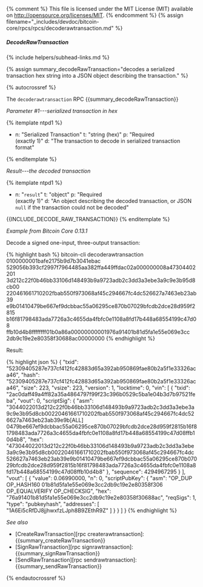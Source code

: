 {% comment %}
This file is licensed under the MIT License (MIT) available on
http://opensource.org/licenses/MIT.
{% endcomment %}
{% assign filename="_includes/devdoc/bitcoin-core/rpcs/rpcs/decoderawtransaction.md" %}

##### DecodeRawTransaction
{% include helpers/subhead-links.md %}

{% assign summary_decodeRawTransaction="decodes a serialized transaction hex string into a JSON object describing the transaction." %}

{% autocrossref %}

The `decoderawtransaction` RPC {{summary_decodeRawTransaction}}

*Parameter #1---serialized transaction in hex*

{% itemplate ntpd1 %}
- n: "Serialized Transaction"
  t: "string (hex)"
  p: "Required<br>(exactly 1)"
  d: "The transaction to decode in serialized transaction format"

{% enditemplate %}

*Result---the decoded transaction*

{% itemplate ntpd1 %}
- n: "`result`"
  t: "object"
  p: "Required<br>(exactly 1)"
  d: "An object describing the decoded transaction, or JSON `null` if the transaction could not be decoded"

{{INCLUDE_DECODE_RAW_TRANSACTION}}
{% enditemplate %}

*Example from Bitcoin Core 0.13.1*

Decode a signed one-input, three-output transaction:

{% highlight bash %}
bitcoin-cli decoderawtransaction 0100000001bafe2175b9d7b3041ebac\
529056b393cf2997f7964485aa382ffa449ffdac02a000000008a47304402201\
3d212c22f0b46bb33106d148493b9a9723adb2c3dd3a3ebe3a9c9e3b95d8cb00\
220461661710202fbab550f973068af45c294667fc4dc526627a7463eb23ab39\
e9b01410479be667ef9dcbbac55a06295ce870b07029bfcdb2dce28d959f2815\
b16f81798483ada7726a3c4655da4fbfc0e1108a8fd17b448a68554199c47d08\
ffb10d4b8ffffffff01b0a86a00000000001976a91401b81d5fa1e55e069e3cc\
2db9c19e2e80358f30688ac00000000
{% endhighlight %}

Result:

{% highlight json %}
{
    "txid": "52309405287e737cf412fc42883d65a392ab950869fae80b2a5f1e33326aca46",
    "hash": "52309405287e737cf412fc42883d65a392ab950869fae80b2a5f1e33326aca46",
    "size": 223,
    "vsize": 223,
    "version": 1,
    "locktime": 0,
    "vin": [
        {
            "txid": "2ac0daff49a4ff82a35a4864797f99f23c396b0529c5ba1e04b3d7b97521feba",
            "vout": 0,
            "scriptSig": {
                "asm": "3044022013d212c22f0b46bb33106d148493b9a9723adb2c3dd3a3ebe3a9c9e3b95d8cb00220461661710202fbab550f973068af45c294667fc4dc526627a7463eb23ab39e9b[ALL] 0479be667ef9dcbbac55a06295ce870b07029bfcdb2dce28d959f2815b16f81798483ada7726a3c4655da4fbfc0e1108a8fd17b448a68554199c47d08ffb10d4b8",
                "hex": "473044022013d212c22f0b46bb33106d148493b9a9723adb2c3dd3a3ebe3a9c9e3b95d8cb00220461661710202fbab550f973068af45c294667fc4dc526627a7463eb23ab39e9b01410479be667ef9dcbbac55a06295ce870b07029bfcdb2dce28d959f2815b16f81798483ada7726a3c4655da4fbfc0e1108a8fd17b448a68554199c47d08ffb10d4b8"
            },
            "sequence": 4294967295
        }
    ],
    "vout": [
        {
            "value": 0.06990000,
            "n": 0,
            "scriptPubKey": {
            "asm": "OP_DUP OP_HASH160 01b81d5fa1e55e069e3cc2db9c19e2e80358f306 OP_EQUALVERIFY OP_CHECKSIG",
                "hex": "76a91401b81d5fa1e55e069e3cc2db9c19e2e80358f30688ac",
                "reqSigs": 1,
                "type": "pubkeyhash",
                "addresses": [
                    "1A6Ei5cRfDJ8jjhwxfzLJph8B9ZEthR9Z"
                ]
            }
        }
    ]
}
{% endhighlight %}

*See also*

* [CreateRawTransaction][rpc createrawtransaction]: {{summary_createRawTransaction}}
* [SignRawTransaction][rpc signrawtransaction]: {{summary_signRawTransaction}}
* [SendRawTransaction][rpc sendrawtransaction]: {{summary_sendRawTransaction}}

{% endautocrossref %}
